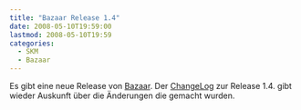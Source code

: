 ```yaml
---
title: "Bazaar Release 1.4"
date: 2008-05-10T19:59:00
lastmod: 2008-05-10T19:59
categories:
  - SKM
  - Bazaar
---
```

Es gibt eine neue Release von [Bazaar](http://www.bazaar-vcs.org "Bazaar"). 
Der [ChangeLog](https://launchpad.net/bzr/1.4/1.4 "ChangeLog") zur Release 1.4. gibt wieder Auskunft über die Änderungen die gemacht wurden.
